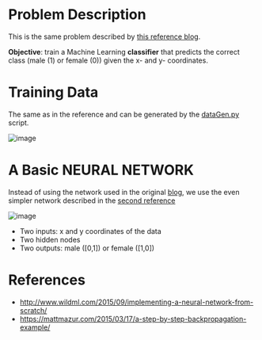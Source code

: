 # Problem Description

This is the same problem described by [this reference blog](http://www.wildml.com/2015/09/implementing-a-neural-network-from-scratch/).

**Objective**: train a Machine Learning **classifier** that predicts the correct class (male (1) or female (0)) given the x- and y- coordinates.

# Training Data

The same as in the reference and can be generated by the [dataGen.py](dataset/dataGen.py) script.

![image](http://d3kbpzbmcynnmx.cloudfront.net/wp-content/uploads/2015/09/nn-from-scratch-dataset.png)

# A Basic NEURAL NETWORK

Instead of using the network used in the original [blog](http://www.wildml.com/2015/09/implementing-a-neural-network-from-scratch/), we use the even simpler network described in the [second reference](https://mattmazur.com/2015/03/17/a-step-by-step-backpropagation-example/)

![image](https://matthewmazur.files.wordpress.com/2018/03/neural_network-7.png?w=525)

* Two inputs: x and y coordinates of the data
* Two hidden nodes
* Two outputs: male ([0,1]) or female ([1,0])

# References

* http://www.wildml.com/2015/09/implementing-a-neural-network-from-scratch/
* https://mattmazur.com/2015/03/17/a-step-by-step-backpropagation-example/

